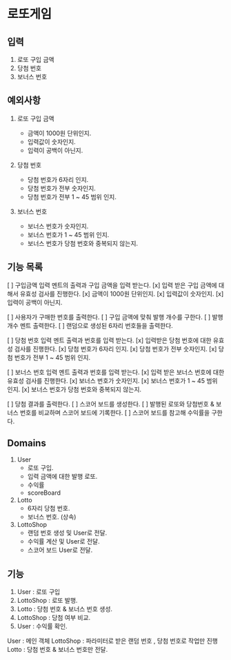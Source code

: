 # 로또게임

## 입력

1. 로또 구입 금액
2. 당첨 번호
3. 보너스 번호


## 예외사항

1. 로또 구입 금액
    - 금액이 1000원 단위인지.
    - 입력값이 숫자인지.
    - 입력이 공백이 아닌지.

2. 당첨 번호
    - 당첨 번호가 6자리 인지.
    - 당첨 번호가 전부 숫자인지.
    - 당첨 번호가 전부 1 ~ 45 범위 인지.

3. 보너스 번호
    - 보너스 번호가 숫자인지.
    - 보너스 번호가 1 ~ 45 범위 인지.
    - 보너스 번호가 당첨 번호와 중복되지 않는지.


## 기능 목록
[ ] 구입금액 입력 멘트의 출력과 구입 금액을 입력 받는다.
    [x] 입력 받은 구입 금액에 대해서 유효성 검사를 진행한다.
        [x] 금액이 1000원 단위인지.
        [x] 입력값이 숫자인지.
        [x] 입력이 공백이 아닌지.

[ ] 사용자가 구매한 번호를 출력한다.
    [ ] 구입 금액에 맞춰 발행 개수를 구한다.
    [ ] 발행 개수 멘트 출력한다.
    [ ] 랜덤으로 생성된 6자리 번호들을 출력한다.

[ ] 당첨 번호 입력 멘트 출력과 번호를 입력 받는다.
    [x] 입력받은 당첨 번호에 대한 유효성 검사를 진행한다.
        [x] 당첨 번호가 6자리 인지.
        [x] 당첨 번호가 전부 숫자인지.
        [x] 당첨 번호가 전부 1 ~ 45 범위 인지.

[ ] 보너스 번호 입력 멘트 출력과 번호를 입력 받는다.
    [x] 입력 받은 보너스 번호에 대한 유효성 검사를 진행한다.
        [x] 보너스 번호가 숫자인지.
        [x] 보너스 번호가 1 ~ 45 범위 인지.
        [x] 보너스 번호가 당첨 번호와 중복되지 않는지.

[ ] 당첨 결과를 출력한다.
    [ ] 스코어 보드를 생성한다.
    [ ] 발행된 로또와 당첨번호 & 보너스 번호를 비교하며 스코어 보드에 기록한다.
    [ ] 스코어 보드를 참고해 수익률을 구한다.

## Domains

1. User
    - 로또 구입.
    - 입력 금액에 대한 발행 로또.
    - 수익률
    - scoreBoard
2. Lotto
    - 6자리 당첨 번호.
    - 보너스 번호. (상속)
3. LottoShop
    - 랜덤 번호 생성 및 User로 전달.
    - 수익률 계산 및 User로 전달.
    - 스코어 보드 User로 전달.

## 기능

1. User : 로또 구입
2. LottoShop : 로또 발행.
3. Lotto : 당첨 번호 & 보너스 번호 생성.
4. LottoShop : 당첨 여부 비교.
5. User : 수익률 확인.


User : 메인 객체
LottoShop : 파라미터로 받은 랜덤 번호 , 당첨 번호로 작업만 진행
Lotto : 당첨 번호 & 보너스 번호만 전달.
